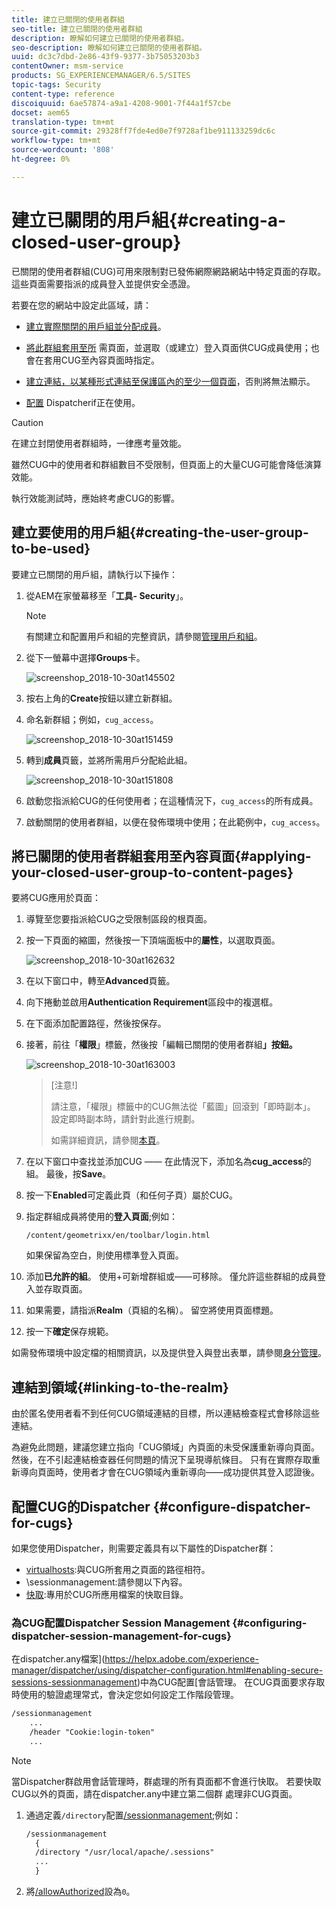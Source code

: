 ```yaml
---
title: 建立已關閉的使用者群組
seo-title: 建立已關閉的使用者群組
description: 瞭解如何建立已關閉的使用者群組。
seo-description: 瞭解如何建立已關閉的使用者群組。
uuid: dc3c7dbd-2e86-43f9-9377-3b75053203b3
contentOwner: msm-service
products: SG_EXPERIENCEMANAGER/6.5/SITES
topic-tags: Security
content-type: reference
discoiquuid: 6ae57874-a9a1-4208-9001-7f44a1f57cbe
docset: aem65
translation-type: tm+mt
source-git-commit: 29328ff7fde4ed0e7f9728af1be911133259dc6c
workflow-type: tm+mt
source-wordcount: '808'
ht-degree: 0%

---
```



# 建立已關閉的用戶組{#creating-a-closed-user-group}

已關閉的使用者群組(CUG)可用來限制對已發佈網際網路網站中特定頁面的存取。 這些頁面需要指派的成員登入並提供安全憑證。

若要在您的網站中設定此區域，請：

* [建立實際關閉的用戶組並分配成員](#creating-the-user-group-to-be-used)。

* [將此群組套用至所](#applying-your-closed-user-group-to-content-pages) 需頁面，並選取（或建立）登入頁面供CUG成員使用；也會在套用CUG至內容頁面時指定。

* [建立連結，以某種形式連結至保護區內的至少一個頁面](#linking-to-the-realm)，否則將無法顯示。
* [配置](#configure-dispatcher-for-cugs) Dispatcherif正在使用。

>[!CAUTION]
>
>在建立封閉使用者群組時，一律應考量效能。
>
>雖然CUG中的使用者和群組數目不受限制，但頁面上的大量CUG可能會降低演算效能。
>
>執行效能測試時，應始終考慮CUG的影響。

## 建立要使用的用戶組{#creating-the-user-group-to-be-used}

要建立已關閉的用戶組，請執行以下操作：

1. 從AEM在家螢幕移至「**工具- Security**」。

   >[!NOTE]
   >
   >有關建立和配置用戶和組的完整資訊，請參閱[管理用戶和組](/help/sites-administering/security.md#managing-users-and-groups)。

1. 從下一螢幕中選擇&#x200B;**Groups**&#x200B;卡。

   ![screenshop_2018-10-30at145502](assets/screenshot_2018-10-30at145502.png)

1. 按右上角的&#x200B;**Create**&#x200B;按鈕以建立新群組。
1. 命名新群組；例如，`cug_access`。

   ![screenshop_2018-10-30at151459](assets/screenshot_2018-10-30at151459.png)

1. 轉到&#x200B;**成員**&#x200B;頁籤，並將所需用戶分配給此組。

   ![screenshop_2018-10-30at151808](assets/screenshot_2018-10-30at151808.png)

1. 啟動您指派給CUG的任何使用者；在這種情況下，`cug_access`的所有成員。
1. 啟動關閉的使用者群組，以便在發佈環境中使用；在此範例中，`cug_access`。

## 將已關閉的使用者群組套用至內容頁面{#applying-your-closed-user-group-to-content-pages}

要將CUG應用於頁面：

1. 導覽至您要指派給CUG之受限制區段的根頁面。
1. 按一下頁面的縮圖，然後按一下頂端面板中的&#x200B;**屬性**，以選取頁面。

   ![screenshop_2018-10-30at162632](assets/screenshot_2018-10-30at162632.png)

1. 在以下窗口中，轉至&#x200B;**Advanced**&#x200B;頁籤。
1. 向下捲動並啟用&#x200B;**Authentication Requirement**&#x200B;區段中的複選框。

1. 在下面添加配置路徑，然後按保存。
1. 接著，前往「**權限**」標籤，然後按「編輯已關閉的使用者群組&#x200B;**」按鈕。**

   ![screenshop_2018-10-30at163003](assets/screenshot_2018-10-30at163003.png)

   >[注意!]
   >
   > 請注意，「權限」標籤中的CUG無法從「藍圖」回滾到「即時副本」。 設定即時副本時，請針對此進行規劃。
   >
   > 如需詳細資訊，請參閱[本頁](closed-user-groups.md#aem-livecopy)。

1. 在以下窗口中查找並添加CUG —— 在此情況下，添加名為&#x200B;**cug_access**&#x200B;的組。 最後，按&#x200B;**Save**。
1. 按一下&#x200B;**Enabled**&#x200B;可定義此頁（和任何子頁）屬於CUG。
1. 指定群組成員將使用的&#x200B;**登入頁面**;例如：

   `/content/geometrixx/en/toolbar/login.html`

   如果保留為空白，則使用標準登入頁面。

1. 添加&#x200B;**已允許的組**。 使用+可新增群組或——可移除。 僅允許這些群組的成員登入並存取頁面。
1. 如果需要，請指派&#x200B;**Realm**（頁組的名稱）。 留空將使用頁面標題。
1. 按一下&#x200B;**確定**&#x200B;保存規範。

如需發佈環境中設定檔的相關資訊，以及提供登入與登出表單，請參閱[身分管理](/help/sites-administering/identity-management.md)。

## 連結到領域{#linking-to-the-realm}

由於匿名使用者看不到任何CUG領域連結的目標，所以連結檢查程式會移除這些連結。

為避免此問題，建議您建立指向「CUG領域」內頁面的未受保護重新導向頁面。 然後，在不引起連結檢查器任何問題的情況下呈現導航條目。 只有在實際存取重新導向頁面時，使用者才會在CUG領域內重新導向——成功提供其登入認證後。

## 配置CUG的Dispatcher {#configure-dispatcher-for-cugs}

如果您使用Dispatcher，則需要定義具有以下屬性的Dispatcher群：

* [virtualhosts](https://helpx.adobe.com/experience-manager/dispatcher/using/dispatcher-configuration.html#identifying-virtual-hosts-virtualhosts):與CUG所套用之頁面的路徑相符。
* \sessionmanagement:請參閱以下內容。
* [快取](https://helpx.adobe.com/experience-manager/dispatcher/using/dispatcher-configuration.html#configuring-the-dispatcher-cache-cache):專用於CUG所應用檔案的快取目錄。

### 為CUG配置Dispatcher Session Management {#configuring-dispatcher-session-management-for-cugs}

在dispatcher.any檔案](https://helpx.adobe.com/experience-manager/dispatcher/using/dispatcher-configuration.html#enabling-secure-sessions-sessionmanagement)中為CUG配置[會話管理。 在CUG頁面要求存取時使用的驗證處理常式，會決定您如何設定工作階段管理。

```xml
/sessionmanagement
    ...
    /header "Cookie:login-token"
    ...
```

>[!NOTE]
>
>當Dispatcher群啟用會話管理時，群處理的所有頁面都不會進行快取。 若要快取CUG以外的頁面，請在dispatcher.any中建立第二個群
>處理非CUG頁面。

1. 通過定義`/directory`配置[/sessionmanagement](https://helpx.adobe.com/experience-manager/dispatcher/using/dispatcher-configuration.html#enabling-secure-sessions-sessionmanagement);例如：

   ```xml
   /sessionmanagement
     {
     /directory "/usr/local/apache/.sessions"
     ...
     }
   ```

1. 將[/allowAuthorized](https://helpx.adobe.com/experience-manager/dispatcher/using/dispatcher-configuration.html#caching-when-authentication-is-used)設為`0`。


